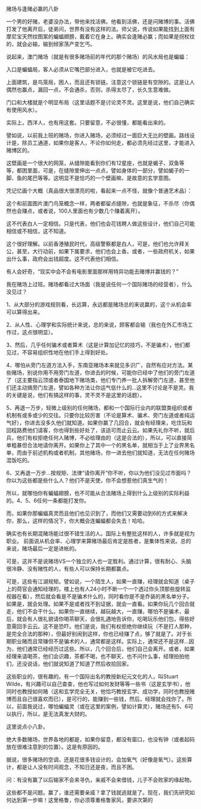赌场与逢赌必赢的八卦

一个男的好赌，老婆没办法，带他来找活佛。他看到活佛，还是问赌博的事。活佛打发了他离开后，徒弟问，世界有没有这样的法。师父说，传说如果能找到上面有摩尼宝天然纹图案的蝙蝠翅膀，戴着它在身上。确实会逢赌必赢；而如果是拐杖纹的，就会必输，输到倾家荡产变乞丐。

说起来，澳门赌场（就是有很多赌场前的年代的那个赌场）的风水局也是蝙蝠：
 
入口是蝙蝠局，客人必须从它嘴巴部分进入，也就是被它吃进去。

上面建筑，是鸟笼局，困人，而且还有锁链。注意这个锁链是有空隙的。这是让人偶然也赢点，漏回一点，不会通杀，否则，杀得太尽了，长久生意难做。

门口和大楼就是个明显布局（这里话题不是讨论灵不灵。这里是说，他们自己确实有使用风水）。

实际上，西洋人，也有用这套。只要留意，不必很懂，都能看出来的。

譬如说，以前我上班的赌场，你进入赌场，必须经过一面巨大无比的壁画。路线设计是，除员工通道，如果你是客人，不论你如何走，都必须先经过这里，才能进入赌博区的。

这壁画是一个很大的网笼，从缝隙能看到你们有12星座，也就是蝎子、双鱼等等，都困里面，可是，在缝隙里伸出一点点，譬如身体的一部分，譬如蝎子的一脚、鱼的尾巴等等。这明显不是恰巧的一个壁画嘛，是故意的玄学意图。

凭记忆画个大概（真品很大很漂亮的啦，看起来一点不怪，就像个普通艺术品）：
 
这个和前面图片澳门鸟笼概念一样，两者都留点缝隙，也就是象征，不杀尽（你偶然也会赚点，或者说，100人里面也有少数几个赚着离开）。

这不代表白人一定相信。只是代表，他们也会花钱聘人做这些设计，他们自己可能相信或不相信，这不知道。

这个很好理解。以前香港殖民时代，高级警察都是白人，可是，他们也允许拜关公，甚至，大行动前，如果下属要求，他们也会上香。或者，一些政府机关，如果出什么事，政府会出钱超度。这不代表他们相信。

有人会好奇，“现实中会不会有电影里面那样用特异功能去赌博并赢钱的？”

我在赌场上过班。赌场都看过大场面（我是说任何一个国际赌场的经营者），什么没见过？

1、从大部分的游戏规则看，长远算，永远都是赌场总的来说赢的，这个从机会率可以算得出来。

2、从人性、心理学和实际统计来说，总的来说，顾客都会输（我也在外汇市场工作过，这点很明显）。

3、然后，几乎任何骗术或者算术（这是计算加记忆的技巧，不是骗术），他们都见过，不容易组织性地在他们手上得到好处。

4、哪怕从旁门左道方法入手，东南亚赌场本来就见多识广，自然有应对方法。某些赌场，别说你用不用旁门左道，你进去的时候，可能你已经中了他们的旁门左道了（这主要指云顶或者泰国地下赌场类，他们专门养一批人拆解旁门左道，甚至他们还主动搞旁门左道，譬如各种方法让你运气低什么的...这里不讨论是不是灵。我的关键是说，他们有搞这样的事，灵不灵不是这里的话题）。

5、再退一万步，轻微上级别的任何赌场，都和一个国际行业内的联盟类组织或者机制有或多或少的交往。只要你比较厉害（不论是算术、骗术、旁门左道或者纯运气好），你进去没多久他们就知道。如果你赢了几回合，就会有经理来，吃住玩和回程路费他们请客，你也得到些好处了，该适可而止云云。如果先礼你不听，就后兵，他们有权拒绝任何人赌博，不必给理由的（这是合法的），所以，可以直接简单粗暴但合法地请你离开。如果你上了其中一个的黑名单，就相当于上了业界黑名单，而由于前述机构或者机制，其他赌场，你一进去他们就知道，无法在任何赌场混饭吃的。

6、又再退一万步...按规矩、法律“请你离开”你不听，你以为他们没见过市面吗？你以为这些都是些什么人？他们不是天使，你不会想惹他们真生气的！

所以，就哪怕你有蝙蝠翅膀，也不可能从合法赌场上得到什么上级别的实际利益的。4、5、6任何一条都能打发你。

而，如果你那蝙蝠真灵而且他们也见识到了，而他们又需要动到6的方式来解决你，那么，这样的情况下，你大概会连蝙蝠都会失去！哈哈。

确实也有长期混赌场能过很不错生活的人。国际上有整批这样的人，许多就是视为职业。
前面说从机会率、心理学来算赌场最后肯定是胜者，是集体性来说。总的来说，赌场最后一定是进帐的。

可是，这并不是说赌场VS一个独立的人也一定胜利。通过计算，很有耐心、头脑很冷静、没有赌性的人，有些人可以保持长期都赢点。

可是，这些有江湖规矩。譬如说，一个陌生人，如果一直赚，经理就会知道（桌子上的荷官会通知经理的，楼上也有人24小时不断一个一个透过你头顶那些旋转监视器在看），然后就会看是不是骗术什么的，同时看你是不是乔装的黑名单分子。如果是，就会处理。如果不是或者找不到证据，就会一直看。如果你玩几个回合就走，他们不会干什么。如果你一直继续，越玩越大，一直赚，哪怕不是骗术，最后，就会有人很礼貌请你喝茶聊天，会很礼遇地告诉你，吃喝玩乐他们包，得些好意需回手云云。这不是恐吓。他们是说，我们有权拒绝你继续玩（不是打人那种，是完全合法的那种），但最好别闹到这样，你也已经赚了点，够了就是了。对于长期职业赌而且常赚但不是骗术的人，通常都是这样。实际上，通常还不是这样…因为，他们通常已经经历过这些。所以，几个回合后，他们自己会离开。或者，如果经理来请喝茶，他们会识趣，茶都不喝，也不聊天，也不问什么事，经理拍拍他们，还没说话，他们就说知道了知道了然后收拾回家。

这些职业的，很有趣的。有一个国际出名的教授新纪元文化的人，叫Stuart Wilde，有兴趣可以自己查查，他也写过如何发财等等一些书（这是玄学书），他同时也教授如何赌（这和玄学完全无关，他恰巧教授玄学、成功学，同时也教授赌博而且自己很喜欢而已），是可行的，能赚到一些钱，然后，经理就会找你了。所以，前面我说过，哪怕蝙蝠灵（或在这里的案例，譬如计算灵），赌场还有5、6可以执行，所以，是无法真发大财的。

这里说点小八卦。

绝大多数赌场，世界各地的都是，如果你留意，都没有窗口，也没有钟（或者起码放在很难注意到的位置）。这是有原因的。

据说，很多赌场的空调，还是花很多钱设计的，会加氧气（好像是氧气）。这些算计，都是让人没有时间观念，不知日还是夜，而且不困。

问：有没有赢了以后输家不会来寻仇，亲戚不会来借钱，儿子不会败家的缘起物。

这些都不是问题。赢了，谁还需要亲戚？拿了钱就逃就是了。现在，我们先研究如何达到第一步嘛！这里格鲁，你必须尊重格鲁家风，要讲次第的

